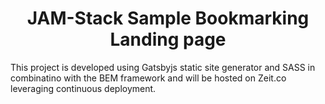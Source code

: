 
<h1 align="center">
  JAM-Stack Sample Bookmarking Landing page
</h1>

This project is developed using Gatsbyjs static site generator and SASS in combinatino with the BEM framework and will be hosted on Zeit.co leveraging continuous deployment.
